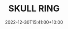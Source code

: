 ---
date: 2022-12-30T15:41:00+10:00
description: A custom silver skull ring by @skap_ande
draft: false
icon: 2022-12-30-skull-ring.webp
language: en
title: SKULL RING
link: https://www.instagram.com/p/Cmw2yrWIwnz/
alt: A photo a silver skull ring worn on a pinkie finger.

---